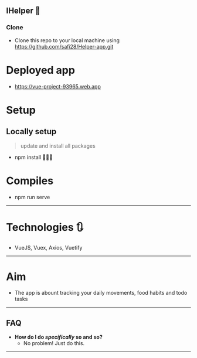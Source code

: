 ## IHelper :ghost:

### Clone

- Clone this repo to your local machine using https://github.com/safi28/Helper-app.git

# Deployed app
* https://vue-project-93965.web.app
# Setup
## Locally setup
> update and install all packages 
* npm install 🔨🔨🔨
# Compiles
* npm run serve
---
# Technologies 🔃
* VueJS, Vuex, Axios, Vuetify
---
# Aim
- The app is abount tracking your daily movements, food habits and todo tasks
---

## FAQ

- **How do I do *specifically* so and so?**
    - No problem! Just do this.

---
